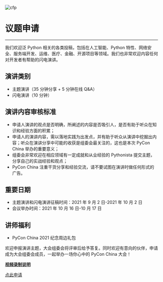 ![cfp](/2021/assets/images/cfp.jpg)

# 议题申请

---

我们欢迎泛 Python 相关的各类投稿，包括在人工智能、Python 特性、网络安全、服务端开发、运维、医疗、金融、开源项目等领域。我们也非常欢迎内容任何对开发者有帮助的闪电演讲。

## 演讲类别

- 主题演讲（35 分钟分享 + 5 分钟在线 Q&A）
- 闪电演讲（10 分钟）

## 演讲内容审核标准

- 申请人演讲的观点是否明确，所阐述的内容是否吸引人，是否有助于听众在知识和经验方面的积累；
- 申请人的演讲内容，需以落地实践为出发点，并有助于听众从演讲中挖掘出内容；听众在演讲分享中可能的收获是组委会最关注的，这也是本次 PyCon China 举办的重要意义；
- 组委会非常欢迎在相应领域有一定成就和从业经验的 Pythonista 提交主题，分享自己的实战经验和观点；
- PyCon China 注重干货分享和经验交流，请不要试图在演讲时做任何形式的广告。

## 重要日期

- 主题演讲和闪电演讲征稿时间：2021 年 9 月 2 日-2021 年 10 月 2 日
- 会议举办时间：2021 年 10 月 16 日-10 月 17 日

## 讲师福利

- PyCon China 2021 纪念周边礼包

欢迎申报演讲主题，大会组委会将评审后给予答复。同时欢迎有意向的伙伴，申请成为大会组委会成员，一起举办一场你心中的 PyCon China 大会！

[**视频录制说明**](/video-guide)

<p class="has-text-centered"><a class="button is-primary" href="https://jinshuju.net/f/DoStnR">点此申请</a></p>
